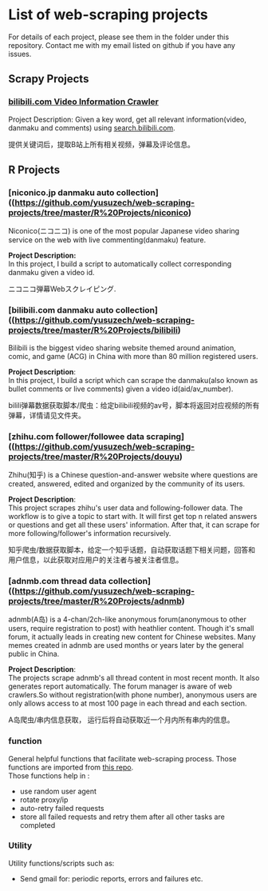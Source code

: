 # List of web-scraping projects

For details of each project, please see them in the folder under this repository. Contact me with my email listed on github if you have any issues.

## Scrapy Projects
### [bilibili.com Video Information Crawler](https://github.com/yusuzech/web-scraping-projects/tree/master/Scrapy%20Projects/bilibili)
Project Description:
Given a key word, get all relevant information(video, danmaku and comments) using [search.bilibili.com](https://search.bilibili.com/).

提供关键词后，提取B站上所有相关视频，弹幕及评论信息。

## R Projects

### [niconico.jp danmaku auto collection]((https://github.com/yusuzech/web-scraping-projects/tree/master/R%20Projects/niconico)

Niconico(ニコニコ) is one of the most popular Japanese video sharing service on the web with live commenting(danmaku) feature.

**Project Description:**  
In this project, I build a script to automatically collect corresponding danmaku given a video id.

ニコニコ弾幕Webスクレイピング.

### [bilibili.com danmaku auto collection]((https://github.com/yusuzech/web-scraping-projects/tree/master/R%20Projects/bilibili)

Bilibili is the biggest video sharing website themed around animation, comic, and game (ACG) in China with more than 80 million registered users.

**Project Description**:    
In this project, I build a script which can scrape the danmaku(also known as bullet comments or live comments) given a video id(aid/av_number).

bilili弹幕数据获取脚本/爬虫：给定bilibili视频的av号，脚本将返回对应视频的所有弹幕，详情请见文件夹。

### [zhihu.com follower/followee data scraping]((https://github.com/yusuzech/web-scraping-projects/tree/master/R%20Projects/douyu)

Zhihu(知乎) is a Chinese question-and-answer website where questions are created, answered, edited and organized by the community of its users. 

**Project Description**:  
This project scrapes zhihu's user data and following-follower data. The workflow is to give a topic to start with. It will first get top n related answers or questions and get all these users' information. After that, it can scrape for more following/follower's information recursively.

知乎爬虫/数据获取脚本，给定一个知乎话题，自动获取话题下相关问题，回答和用户信息，以此获取对应用户的关注者与被关注者信息。

### [adnmb.com thread data collection]((https://github.com/yusuzech/web-scraping-projects/tree/master/R%20Projects/adnmb)

adnmb(A岛) is a 4-chan/2ch-like anonymous forum(anonymous to other users, require registration to post) with heathlier content. Though it's small forum, it actually leads in creating new content for Chinese websites. Many memes created in adnmb are used months or years later by the general public in China.

**Project Description**:   
The projects scrape adnmb's all thread content in most recent month. It also generates report automatically. The forum manager is aware of web crawlers.So without registration(with phone number), anonymous users are only allows access to at most 100 page in each thread and each section.

A岛爬虫/串内信息获取， 运行后将自动获取近一个月内所有串内的信息。

### function

General helpful functions that facilitate web-scraping process. Those functions are imported from [this repo](https://github.com/yusuzech/r-web-scraping-template).  
Those functions help in :    
* use random user agent
* rotate proxy/ip
* auto-retry failed requests
* store all failed requests and retry them after all other tasks are completed

### Utility

Utility functions/scripts such as:  

* Send gmail for: periodic reports, errors and failures etc.

